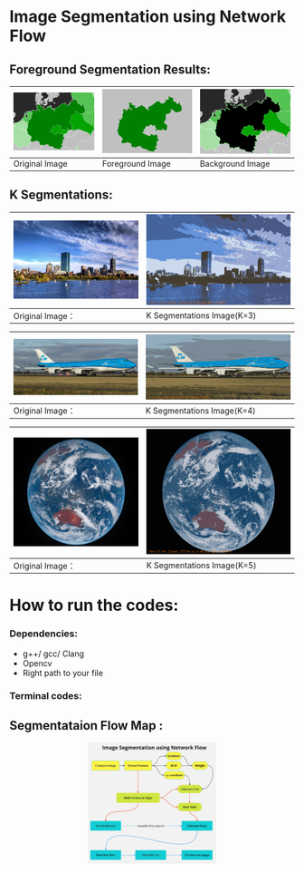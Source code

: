 # Image Segmentation using Network Flow

## Foreground Segmentation Results:

| ![Image 1](Pictures/280*200.png) | ![Image 2](Pictures/result2.png) | ![Image 4](Pictures/t_set_result.png)|
|------------------------|------------------------|-------------------|
| Original Image   | Foreground Image    | Background Image |

## K Segmentations:

|![Image 8](Pictures/800*500.png)| ![Image 7](Pictures/result3.png) |
|------------------------|------------------------|
| Original Image：  | K Segmentations Image(K=3)    | 

| ![Image 5](Pictures/1000*450.png)| ![Image 6](Pictures/result1.png) |
|------------------------|------------------------|
 Original Image：  | K Segmentations Image(K=4)    | 

| ![Image 5](Pictures/750*650.png)| ![Image 6](Pictures/result4.png) |
|------------------------|------------------------|
 Original Image：  | K Segmentations Image(K=5)    | 

# How to run the codes:
### Dependencies: 
- g++/ gcc/ Clang 
- Opencv
- Right path to your file 
### Terminal codes:

## Segmentataion Flow Map :
<div style="display: flex; justify-content: space-around;">
  <img src="Pictures/flow map.jpg" width="45%" alt="Image 3"/>
</div>
